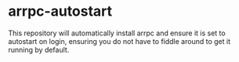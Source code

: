 # arrpc-autostart
This repository will automatically install arrpc and ensure it is set to autostart on login, ensuring you do not have to fiddle around to get it running by default.
